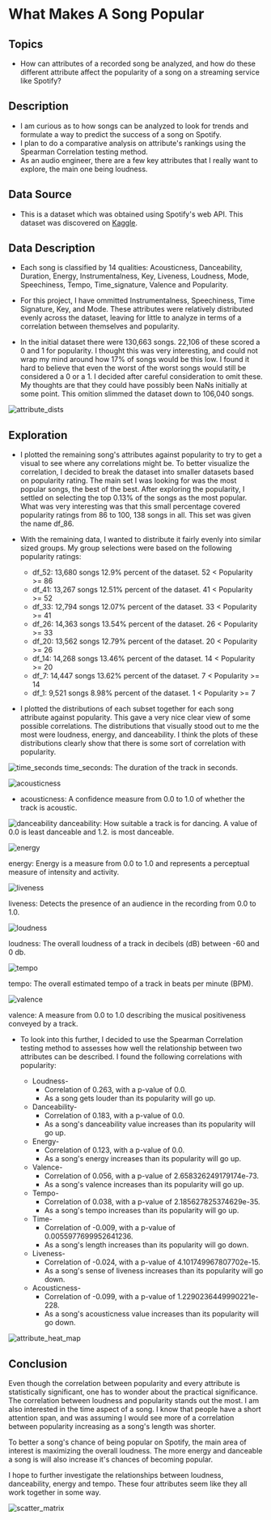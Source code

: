# What Makes A Song Popular

## Topics

- How can attributes of a recorded song be analyzed, and how do these different attribute affect the popularity of a song on a streaming service like Spotify?

## Description

- I am curious as to how songs can be analyzed to look for trends and formulate a way to predict the success of a song on Spotify.
- I plan to do a comparative analysis on attribute's rankings using the Spearman Correlation testing method.
- As an audio engineer, there are a few key attributes that I really want to explore, the main one being loudness.

## Data Source

- This is a dataset which was obtained using Spotify's web API.  This dataset was discovered on [Kaggle](https://www.kaggle.com/tomigelo/spotify-audio-features/home?select=SpotifyAudioFeaturesNov2018.csv "Title").

## Data Description

- Each song is classified by 14 qualities: Acousticness, Danceability, Duration, Energy, Instrumentalness, Key, Liveness, Loudness, Mode, Speechiness, Tempo, Time_signature, Valence and Popularity.

- For this project, I have ommitted Instrumentalness, Speechiness, Time Signature, Key, and Mode.  These attributes were relatively distributed evenly across the dataset, leaving for little to analyze in terms of a correlation between themselves and popularity.

- In the initial dataset there were 130,663 songs.  22,106 of these scored a 0 and 1 for popularity.  I thought this was very interesting, and could not wrap my mind around how 17% of songs would be this low.  I found it hard to believe that even the worst of the worst songs would still be considered a 0 or a 1.  I decided after careful consideration to omit these.  My thoughts are that they could have possibly been NaNs initially at some point.  This omition slimmed the dataset down to 106,040 songs.

![attribute_dists](/images/attribute_dists.png)

## Exploration

- I plotted the remaining song's attributes against popularity to try to get a visual to see where any correlations might be.  To better visualize the correlation, I decided to break the dataset into smaller datasets based on popularity rating.  The main set I was looking for was the most popular songs, the best of the best.  After exploring the popularity, I settled on selecting the top 0.13% of the songs as the most popular.  What was very interesting was that this small percentage covered popularity ratings from 86 to 100, 138 songs in all.  This set was given the name df_86.

- With the remaining data, I wanted to distribute it fairly evenly into similar sized groups.  My group selections were based on the following popularity ratings:
    -   df_52:  13,680 songs
        12.9% percent of the dataset.   52 < Popularity >= 86
    -   df_41:  13,267 songs
        12.51% percent of the dataset.   41 < Popularity >= 52
    -   df_33:  12,794 songs
        12.07% percent of the dataset.   33 < Popularity >= 41
    -   df_26:  14,363 songs
        13.54% percent of the dataset.    26 < Popularity >= 33
    -   df_20:  13,562 songs
        12.79% percent of the dataset.     20 < Popularity >= 26
    -   df_14:  14,268 songs
        13.46% percent of the dataset.    14 < Popularity >= 20
    -   df_7:   14,447 songs
        13.62% percent of the dataset.   7 < Popularity >= 14
    -   df_1:    9,521 songs
        8.98% percent of the dataset.   1 < Popularity >= 7

- I plotted the distributions of each subset together for each song attribute against popularity.  This gave a very nice clear view of some possible correlations.  The distributions that visually stood out to me the most were loudness, energy, and danceability.  I think the plots of these distributions clearly show that there is some sort of correlation with popularity.


![time_seconds](/images/time_seconds.png)
time_seconds: The duration of the track in seconds.

![acousticness](/images/acousticness.png)
- acousticness: A confidence measure from 0.0 to 1.0 of whether the track is acoustic.

![danceability](/images/danceability.png)
danceability: How suitable a track is for dancing. A value of 0.0 is least danceable and 1.2. is most danceable.

![energy](/images/energy.png)

energy: Energy is a measure from 0.0 to 1.0 and represents a perceptual measure of intensity and activity.

![liveness](/images/liveness.png)

liveness: Detects the presence of an audience in the recording from 0.0 to 1.0.


![loudness](/images/loudness.png)

loudness: The overall loudness of a track in decibels (dB) between -60 and 0 db.

![tempo](/images/tempo.png)

tempo: The overall estimated tempo of a track in beats per minute (BPM).

![valence](/images/valence.png)

valence: A measure from 0.0 to 1.0 describing the musical positiveness conveyed by a track.


- To look into this further, I decided to use the Spearman Correlation testing method to assesses how well the relationship between two attributes can be described.  I found the following correlations with popularity:

    - Loudness-
        - Correlation of 0.263, with a p-value of 0.0.
        - As a song gets louder than its popularity will go up.
    - Danceability-
        - Correlation of 0.183, with a p-value of 0.0.
        - As a song's danceability value increases than its popularity will go up.
    - Energy-
        - Correlation of 0.123, with a p-value of 0.0.
        - As a song's energy increases than its popularity will go up.
    - Valence-
        - Correlation of 0.056, with a p-value of 2.658326249179174e-73.
        - As a song's valence increases than its popularity will go up.
    - Tempo-
        - Correlation of 0.038, with a p-value of 2.185627825374629e-35.
        - As a song's tempo increases than its popularity will go up.
    - Time-
        - Correlation of -0.009, with a p-value of 0.0055977699952641236.
        - As a song's length increases than its popularity will go down.
    - Liveness-
        - Correlation of -0.024, with a p-value of 4.101749967807702e-15.
        - As a song's sense of liveness increases than its popularity will go down.
    - Acousticness-
        - Correlation of -0.099, with a p-value of 1.2290236449990221e-228.
        - As a song's acousticness value increases than its popularity will go down.

![attribute_heat_map](/images/attribute_heat_map.png)

## Conclusion

Even though the correlation between popularity and every attribute is statistically significant, one has to wonder about the practical significance. The correlation between loudness and popularity stands out the most. I am also interested in the time aspect of a song. I know that people have a short attention span, and was assuming I would see more of a correlation between popularity increasing as a song's length was shorter.

To better a song's chance of being popular on Spotify, the main area of interest is maximizing the overall loudness.  The more energy and danceable a song is will also increase it's chances of becoming popular.

I hope to further investigate the relationships between loudness, danceability, energy and tempo.  These four attributes seem like they all work together in some way.

![scatter_matrix](/images/scatter_matrix.png)